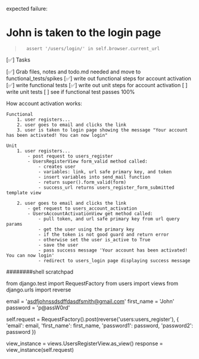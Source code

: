expected failure:
# John is taken to the login page
>       assert '/users/login/' in self.browser.current_url

[✅] Tasks

[✅] Grab files, notes and todo.md needed and move to functional_tests/spikes
[✅] write out functional steps for account activation
[✅] write functional tests
[✅] write out unit steps for account activation
[ ] write unit tests
[ ] see if functional test passes 100%


How account activation works:
    
    Functional
        1. user registers...
        2. user goes to email and clicks the link
        3. user is taken to login page showing the message "Your account has been activated! You can now login"

    Unit
        1. user registers...
            - post request to users_register 
            - UsersRegisterView form_valid method called:
                - creates user
                - variables: link, url safe primary key, and token
                - insert variables into send_mail function
                - return super().form_valid(form)
                - success_url returns users_register_form_submitted template view

        2. user goes to email and clicks the link
            - get request to users_account_activation
            - UsersAccountActivationView get method called:
                - pull token, and url safe primary key from url query params
                - get the user using the primary key
                - if the token is not good guard and return error
                - otherwise set the user is_active to True
                - save the user
                - pass success message 'Your account has been activated! You can now login'
                - redirect to users_login page displaying success message


########shell scratchpad

from django.test import RequestFactory
from users import views
from django.urls import reverse


email = 'asdfjohnssdsdffdasdfsmith@gmail.com'
first_name = 'John'
password = 'p@assW0rd'

self.request = RequestFactory().post(reverse('users:users_register'), {
    'email': email,
    'first_name': first_name,
    'password1': password,
    'password2': password
})

view_instance = views.UsersRegisterView.as_view()
response = view_instance(self.request)